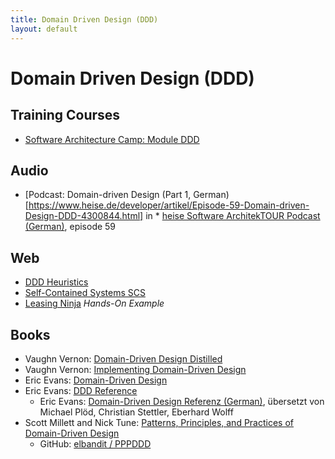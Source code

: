 ```yaml
---
title: Domain Driven Design (DDD)
layout: default
---
```


# Domain Driven Design (DDD)

## Training Courses

* [Software Architecture Camp: Module DDD](https://software-architecture-camp.de/isaqb-advanced-level/modul-ddd-domain-driven-design/)

## Audio

* [Podcast: Domain-driven Design (Part 1, German)[https://www.heise.de/developer/artikel/Episode-59-Domain-driven-Design-DDD-4300844.html] in * [heise Software ArchitekTOUR Podcast (German)](https://www.heise.de/developer/SoftwareArchitekTOUR-4076349.html), episode 59

## Web

* [DDD Heuristics](https://dddheuristics.com)
* [Self-Contained Systems SCS](https://scs-architecture.org)
* [Leasing Ninja](https://leasingninja.github.io) *Hands-On Example*

## Books

* Vaughn Vernon: [Domain-Driven Design Distilled](https://isbnsearch.org/isbn/9780134434421)
* Vaughn Vernon: [Implementing Domain-Driven Design](https://isbnsearch.org/isbn/9780321834577)
* Eric Evans: [Domain-Driven Design](https://isbnsearch.org/isbn/9780321125217)
* Eric Evans: [DDD Reference](https://www.domainlanguage.com/ddd/reference/)
  * Eric Evans: [Domain-Driven Design Referenz (German)](https://ddd-referenz.de/), übersetzt von Michael Plöd, Christian Stettler, Eberhard Wolff
* Scott Millett and Nick Tune: [Patterns, Principles, and Practices of Domain-Driven Design](https://isbnsearch.org/isbn/9781118714706)
  * GitHub: [elbandit / PPPDDD](https://github.com/elbandit/PPPDDD)
